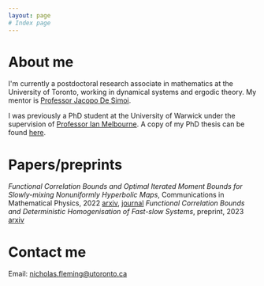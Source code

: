 ```yaml
---
layout: page
# Index page
---
```


# About me

I'm currently a postdoctoral research associate in mathematics at the University of Toronto, working in dynamical systems and ergodic theory. My mentor is [Professor Jacopo De Simoi](https://www.math.toronto.edu/jacopods/).

I was previously a PhD student at the University of Warwick under the supervision of [Professor Ian Melbourne](https://warwick.ac.uk/fac/sci/maths/people/staff/ian_melbourne/). A copy of my PhD thesis can be found [here](https://wrap.warwick.ac.uk/181829/).
# Papers/preprints

_Functional Correlation Bounds and Optimal Iterated Moment Bounds for Slowly-mixing Nonuniformly Hyperbolic Maps_, Communications in Mathematical Physics, 2022 [arxiv](https://arxiv.org/abs/2106.06486), [journal](https://link.springer.com/article/10.1007/s00220-022-04325-w)
_Functional Correlation Bounds and Deterministic Homogenisation of Fast-slow Systems_, preprint, 2023 [arxiv](https://arxiv.org/abs/2307.11723)
# Contact me

Email: nicholas.fleming@utoronto.ca

